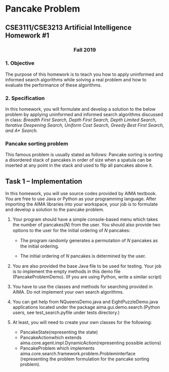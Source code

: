 # Pancake Problem

## CSE3111/CSE3213 Artificial Intelligence Homework #1

<h3 align=center> Fall 2019</h3>

### 1. Objective

The purpose of this homework is to teach you how to apply uninformed and informed search algorithms while solving a real problem and how to evaluate the performance of these algorithms.

### 2. Specification

In this homework, you will formulate and develop a solution to the below problem by applying uninformed and informed search algorithms discussed in class: _Breadth First Search, Depth First Search, Depth Limited Search, Iterative Deepening Search, Uniform Cost Search, Greedy Best First Search, and A\* Search._

### Pancake sorting problem

This famous problem is usually stated as follows: Pancake sorting is sorting a disordered stack of pancakes in order of size when a spatula can be inserted at any point in the stack and used to flip all pancakes above it.

## Task 1 – Implementation

In this homework, you will use source codes provided by AIMA textbook. You are free to use Java or Python as your programming language. After importing the AIMA libraries into your workspace, your job is to formulate and develop a solution to the pancake problem.

1. Your program should have a simple console-based menu which takes the number of pancakes(𝑁) from the user. You should also provide two options to the user for the initial ordering of 𝑁 pancakes:

   - The program randomly generates a permutation of 𝑁 pancakes as the initial ordering.

   - The initial ordering of 𝑁 pancakes is determined by the user.

2. You are also provided the base Java file to be used for testing. Your job is to implement the empty methods in this demo file (PancakeProblemDemo). (If you are using Python, write a similar script)

3. You have to use the classes and methods for searching provided in AIMA. Do not implement your own search algorithms.

4. You can get help from NQueensDemo.java and EightPuzzleDemo.java applications located under the package aima.gui.demo.search.(Python users, see test_search.pyfile under tests directory.)

5. At least, you will need to create your own classes for the following:

   - PancakeState(representing the state)
   - PancakeActionwhich extends aima.core.agent.impl.DynamicAction(representing possible actions)
   - PancakeProblem which implements aima.core.search.framework.problem.Probleminterface (representing the problem formulation for the pancake sorting problem).
